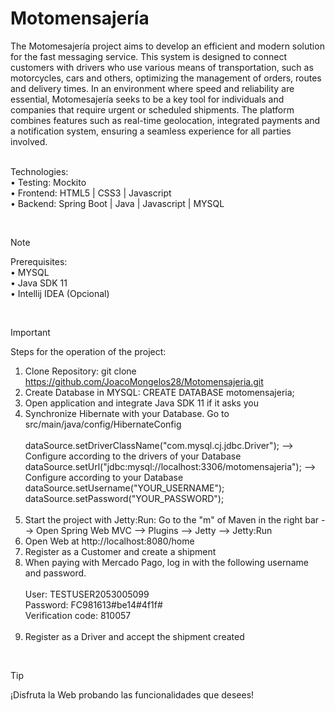 # Motomensajería

The Motomesajería project aims to develop an efficient and modern solution for the fast messaging service. This system is designed to connect customers with drivers who use various means of transportation, such as motorcycles, cars and others, optimizing the management of orders, routes and delivery times. In an environment where speed and reliability are essential, Motomesajería seeks to be a key tool for individuals and companies that require urgent or scheduled shipments. The platform combines features such as real-time geolocation, integrated payments and a notification system, ensuring a seamless experience for all parties involved.<br><br>

Technologies:<br>
•	Testing: Mockito<br>
•	Frontend: HTML5 | CSS3 | Javascript<br>
•	Backend: Spring Boot | Java | Javascript | MYSQL<br>

<br>

> [!NOTE]
> Prerequisites:<br>
> • MYSQL<br>
> • Java SDK 11<br>
> • Intellij IDEA (Opcional)

<br>

> [!IMPORTANT]
>Steps for the operation of the project:
>1.	Clone Repository: git clone https://github.com/JoacoMongelos28/Motomensajeria.git
>2.	Create Database in MYSQL: CREATE DATABASE motomensajeria;
>3. Open application and integrate Java SDK 11 if it asks you
>4.	Synchronize Hibernate with your Database. Go to src/main/java/config/HibernateConfig
><br><br>dataSource.setDriverClassName("com.mysql.cj.jdbc.Driver");   --> Configure according to the drivers of your Database<br>
>dataSource.setUrl("jdbc:mysql://localhost:3306/motomensajeria");  --> Configure according to your Database<br>
>dataSource.setUsername("YOUR_USERNAME");<br>
>dataSource.setPassword("YOUR_PASSWORD");<br><br>
>5.	Start the project with Jetty:Run: Go to the "m" of Maven in the right bar --> Open Spring Web MVC --> Plugins --> Jetty --> Jetty:Run
>6. Open Web at http://localhost:8080/home
>7.	Register as a Customer and create a shipment
>8.	When paying with Mercado Pago, log in with the following username and password.<br><br>
>User: TESTUSER2053005099<br>
>Password: FC981613#be14#4f1f#<br>
>Verification code: 810057<br><br>
>9.	Register as a Driver and accept the shipment created

<br>

> [!TIP]
> ¡Disfruta la Web probando las funcionalidades que desees!
